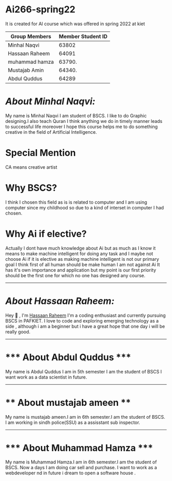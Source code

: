 # Ai266-spring22
It is created for AI course which was offered in spring 2022 at kiet

| Group Members   | Member Student ID |
| --------------- | ----------------- |
| Minhal Naqvi    | 63802             |
| Hassaan Raheem  | 64091             |
| muhammad hamza  | 63790.            |
| Mustajab Amin   | 64340.            |
| Abdul Quddus    | 64289             |


# ***About Minhal Naqvi:***

My name is Minhal Naqvi I am student of BSCS. I like to do Graphic designing.I also teach Quran I think anything we do in timely manner leads to successful life moreover I hope this course helps me to do something creative in the field of Artificial Intelligence.

# Special Mention

CA means creative artist

# Why BSCS?

I think I chosen this field as is is related to computer and I am using computer since my childhood so due to a kind of interset in computer I had chosen.

# Why Ai if elective?

Actually I dont have much knowledge about Ai but as much as I know it means to make machine intelligent for doing any task and I maybe not choose Ai if it is elective as making machine intelligent is not our primary goal I think first of all human should be make human I am not against Ai It has it's own importance and application but my point is our first priority should be the first one for which no one has designed any course.

<hr>

# ***About Hassaan Raheem:***

Hey 👋 , I'm [Hassaan Raheem](https://github.com/Hassaan-07 "Coding Enthusiast") I'm a coding enthusiast and currently pursuing BSCS in PAFKIET. I love to code and exploring emerging technology as a side , although i am a beginner but i have a great hope that one day i will be really good.

<hr>

# *** About Abdul Quddus ***
My name is Abdul Quddus I am in 5th semester I am the student of BSCS I want work as a data scientist in future.

<hr>

# ** About mustajab ameen **
My name is mustajab ameen.I am in 6th semester.I am the student of BSCS. I am working in sindh police(SSU) as a assisstant sub inspector.

<hr>

# *** About Muhammad Hamza ***
My name is Muhammad Hamza.I am in 6th semester.I am the student of BSCS. Now a days I am doing car sell and purchase. I want to work as a webdeveloper nd in future i dream to open a software house .

